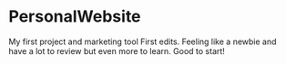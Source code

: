 # PersonalWebsite
My first project and marketing tool
First edits. Feeling like a newbie and have a lot to review but even more to learn.
Good to start!
